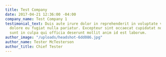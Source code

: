 ```yaml
---
title: Test Company
date: 2017-04-21 12:36:00 -04:00
company_name: Test Company 1
testimonial_text: Duis aute irure dolor in reprehenderit in voluptate velit esse cillum
  dolore eu fugiat nulla pariatur. Excepteur sint occaecat cupidatat non proident,
  sunt in culpa qui officia deserunt mollit anim id est laborum.
author_image: "/uploads/headshot-6dd086.jpg"
author_name: Tester McTesterson
author_title: Chief Tester
---
```


